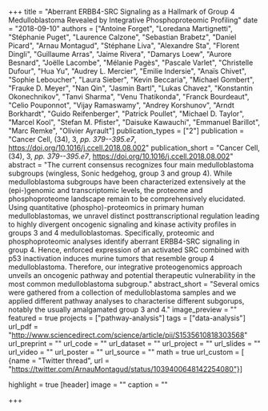 +++
title = "Aberrant ERBB4-SRC Signaling as a Hallmark of Group 4 Medulloblastoma Revealed by Integrative Phosphoproteomic Profiling"
date = "2018-09-10"
authors = ["Antoine Forget", "Loredana Martignetti", "Stéphanie Puget", "Laurence Calzone", "Sebastian Brabetz", "Daniel Picard", "Arnau Montagud", "Stéphane Liva", "Alexandre Sta", "Florent Dingli", "Guillaume Arras", "Jaime Rivera", "Damarys Loew", "Aurore Besnard", "Joëlle Lacombe", "Mélanie Pagès", "Pascale Varlet", "Christelle Dufour", "Hua Yu", "Audrey L. Mercier", "Emilie Indersie", "Anaïs Chivet", "Sophie Leboucher", "Laura Sieber", "Kevin Beccaria", "Michael Gombert", "Frauke D. Meyer", "Nan Qin", "Jasmin Bartl", "Lukas Chavez", "Konstantin Okonechnikov", "Tanvi Sharma", "Venu Thatikonda", "Franck Bourdeaut", "Celio Pouponnot", "Vijay Ramaswamy", "Andrey Korshunov", "Arndt Borkhardt", "Guido Reifenberger", "Patrick Poullet", "Michael D. Taylor", "Marcel Kool", "Stefan M. Pfister", "Daisuke Kawauchi", "Emmanuel Barillot", "Marc Remke", "Olivier Ayrault"]
publication_types = ["2"]
publication = "Cancer Cell, (34), 3, _pp. 379--395.e7_, https://doi.org/10.1016/j.ccell.2018.08.002"
publication_short = "Cancer Cell, (34), 3, _pp. 379--395.e7_, https://doi.org/10.1016/j.ccell.2018.08.002"
abstract = "The current consensus recognizes four main medulloblastoma subgroups (wingless, Sonic hedgehog, group 3 and group 4). While medulloblastoma subgroups have been characterized extensively at the (epi-)genomic and transcriptomic levels, the proteome and phosphoproteome landscape remain to be comprehensively elucidated. Using quantitative (phospho)-proteomics in primary human medulloblastomas, we unravel distinct posttranscriptional regulation leading to highly divergent oncogenic signaling and kinase activity profiles in groups 3 and 4 medulloblastomas. Specifically, proteomic and phosphoproteomic analyses identify aberrant ERBB4-SRC signaling in group 4. Hence, enforced expression of an activated SRC combined with p53 inactivation induces murine tumors that resemble group 4 medulloblastoma. Therefore, our integrative proteogenomics approach unveils an oncogenic pathway and potential therapeutic vulnerability in the most common medulloblastoma subgroup."
abstract_short = "Several omics were gathered from a collection of medulloblastoma samples and we applied different pathway analyses to characterise different subgorups, notably the usually amalgamated group 3 and 4."
image_preview = ""
featured = true
projects = ["pathway-analysis"]
tags = ["data-analysis"]
url_pdf = "http://www.sciencedirect.com/science/article/pii/S1535610818303568"
url_preprint = ""
url_code = ""
url_dataset = ""
url_project = ""
url_slides = ""
url_video = ""
url_poster = ""
url_source = ""
math = true
url_custom = [
{name = "Twitter thread", url = "https://twitter.com/ArnauMontagud/status/1039400648142254080"}]

highlight = true
[header]
image = ""
caption = ""

+++
